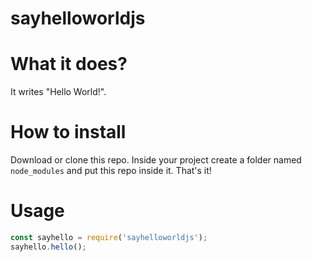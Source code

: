 # sayhelloworldjs
# What it does?
It writes "Hello World!".

# How to install
Download or clone this repo. Inside your project create a folder named ```node_modules``` and put this repo inside it. That's it!

# Usage
```javascript
const sayhello = require('sayhelloworldjs');
sayhello.hello();
```
